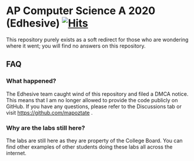 # AP Computer Science A 2020 (Edhesive) [![Hits](https://hits.seeyoufarm.com/api/count/incr/badge.svg?url=https%3A%2F%2Fgithub.com%2Fmapoztate%2Fapcsa2020&count_bg=%2379C83D&title_bg=%23555555&icon=&icon_color=%23E7E7E7&title=views&edge_flat=false)](https://hits.seeyoufarm.com)

This repository purely exists as a soft redirect for those who are wondering where it went; you will find no answers on this repository.

## FAQ

### What happened?

The Edhesive team caught wind of this repository and filed a DMCA notice. This means that I am no longer allowed to provide the code publicly on GitHub. If you have any questions, please refer to the Discussions tab or visit https://github.com/mapoztate .

### Why are the labs still here?

The labs are still here as they are property of the College Board. You can find other examples of other students doing these labs all across the internet.
